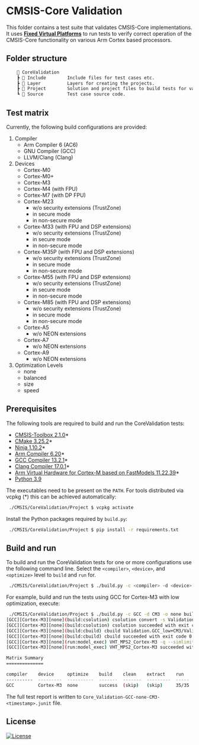 # CMSIS-Core Validation

This folder contains a test suite that validates CMSIS-Core implementations. It uses [**Fixed Virtual Platforms**](https://developer.arm.com/Tools%20and%20Software/Fixed%20Virtual%20Platforms) to run tests to verify correct operation of the CMSIS-Core functionality on various Arm Cortex based processors.

## Folder structure

```txt
    📂 CoreValidation
    ┣ 📂 Include        Include files for test cases etc.
    ┣ 📂 Layer          Layers for creating the projects.
    ┣ 📂 Project        Solution and project files to build tests for various configurations.
    ┗ 📂 Source         Test case source code.
```

## Test matrix

Currently, the following build configurations are provided:

1. Compiler
   - Arm Compiler 6 (AC6)
   - GNU Compiler (GCC)
   - LLVM/Clang (Clang)
2. Devices
   - Cortex-M0
   - Cortex-M0+
   - Cortex-M3
   - Cortex-M4 (with FPU)
   - Cortex-M7 (with DP FPU)
   - Cortex-M23
     - w/o security extensions (TrustZone)
     - in secure mode
     - in non-secure mode
   - Cortex-M33 (with FPU and DSP extensions)
     - w/o security extensions (TrustZone)
     - in secure mode
     - in non-secure mode
   - Cortex-M35P (with FPU and DSP extensions)
     - w/o security extensions (TrustZone)
     - in secure mode
     - in non-secure mode
   - Cortex-M55 (with FPU and DSP extensions)
     - w/o security extensions (TrustZone)
     - in secure mode
     - in non-secure mode
   - Cortex-M85 (with FPU and DSP extensions)
     - w/o security extensions (TrustZone)
     - in secure mode
     - in non-secure mode
   - Cortex-A5
     - w/o NEON extensions
   - Cortex-A7
     - w/o NEON extensions
   - Cortex-A9
     - w/o NEON extensions
3. Optimization Levels
   - none
   - balanced
   - size
   - speed

## Prerequisites

The following tools are required to build and run the CoreValidation tests:

- [CMSIS-Toolbox 2.1.0](https://artifacts.keil.arm.com/cmsis-toolbox/2.1.0/)*
- [CMake 3.25.2](https://cmake.org/download/)*
- [Ninja 1.10.2](https://github.com/ninja-build/ninja/releases)*
- [Arm Compiler 6.20](https://artifacts.keil.arm.com/arm-compiler/6.20/21/)*
- [GCC Compiler 13.2.1](https://artifacts.keil.arm.com/arm-none-eabi-gcc/13.2.1/)*
- [Clang Compiler 17.0.1](https://github.com/ARM-software/LLVM-embedded-toolchain-for-Arm/releases/tag/release-17.0.1)*
- [Arm Virtual Hardware for Cortex-M based on FastModels 11.22.39](https://artifacts.keil.arm.com/avh/11.22.39/)*
- [Python 3.9](https://www.python.org/downloads/)

The executables need to be present on the `PATH`.
For tools distributed via vcpkg (*) this can be achieved automatically:

```bash
 ./CMSIS/CoreValidation/Project $ vcpkg activate
```

Install the Python packages required by `build.py`:

```bash
 ./CMSIS/CoreValidation/Project $ pip install -r requirements.txt
```

## Build and run

To build and run the CoreValidation tests for one or more configurations use the following command line.
Select the `<compiler>`, `<device>`, and `<optimize>` level to `build` and `run` for.

```bash
 ./CMSIS/CoreValidation/Project $ ./build.py -c <compiler> -d <device> -o <optimize> [build] [run]
```

For example, build and run the tests using GCC for Cortex-M3 with low optimization, execute:

```bash
 ./CMSIS/CoreValidation/Project $ ./build.py -c GCC -d CM3 -o none build run
[GCC][Cortex-M3][none](build:csolution) csolution convert -s Validation.csolution.yml -c Validation.GCC_low+CM3
[GCC][Cortex-M3][none](build:csolution) csolution succeeded with exit code 0
[GCC][Cortex-M3][none](build:cbuild) cbuild Validation.GCC_low+CM3/Validation.GCC_low+CM3.cprj
[GCC][Cortex-M3][none](build:cbuild) cbuild succeeded with exit code 0
[GCC][Cortex-M3][none](run:model_exec) VHT_MPS2_Cortex-M3 -q --simlimit 100 -f ../Layer/Target/CM3/model_config.txt -a Validation.GCC_low+CM3/Validation.GCC_low+CM3_outdir/Validation.GCC_low+CM3.elf
[GCC][Cortex-M3][none](run:model_exec) VHT_MPS2_Cortex-M3 succeeded with exit code 0

Matrix Summary
==============

compiler    device     optimize    build    clean    extract    run
----------  ---------  ----------  -------  -------  ---------  -----
GCC         Cortex-M3  none        success  (skip)   (skip)     35/35
```

The full test report is written to `Core_Validation-GCC-none-CM3-<timestamp>.junit` file.

## License

[![License](https://img.shields.io/badge/License-Apache_2.0-blue.svg)](https://opensource.org/licenses/Apache-2.0)
